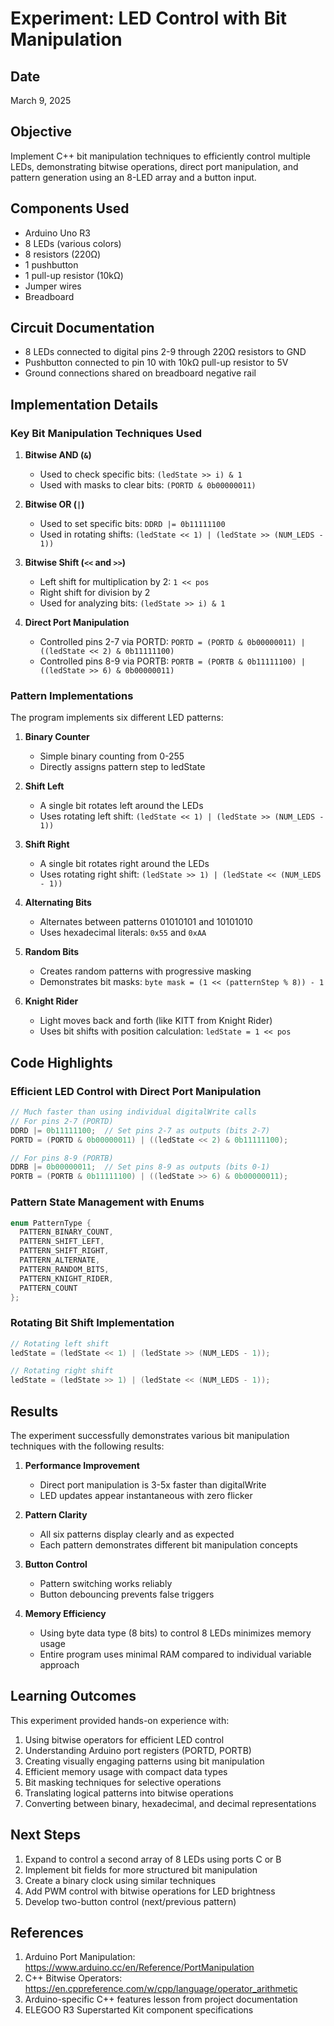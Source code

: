# Experiment: LED Control with Bit Manipulation

## Date
March 9, 2025

## Objective
Implement C++ bit manipulation techniques to efficiently control multiple LEDs, demonstrating bitwise operations, direct port manipulation, and pattern generation using an 8-LED array and a button input.

## Components Used
- Arduino Uno R3
- 8 LEDs (various colors)
- 8 resistors (220Ω)
- 1 pushbutton
- 1 pull-up resistor (10kΩ)
- Jumper wires
- Breadboard

## Circuit Documentation
- 8 LEDs connected to digital pins 2-9 through 220Ω resistors to GND
- Pushbutton connected to pin 10 with 10kΩ pull-up resistor to 5V
- Ground connections shared on breadboard negative rail

## Implementation Details

### Key Bit Manipulation Techniques Used

1. **Bitwise AND (`&`)**
   - Used to check specific bits: `(ledState >> i) & 1`
   - Used with masks to clear bits: `(PORTD & 0b00000011)`

2. **Bitwise OR (`|`)**
   - Used to set specific bits: `DDRD |= 0b11111100`
   - Used in rotating shifts: `(ledState << 1) | (ledState >> (NUM_LEDS - 1))`

3. **Bitwise Shift (`<<` and `>>`)**
   - Left shift for multiplication by 2: `1 << pos`
   - Right shift for division by 2
   - Used for analyzing bits: `(ledState >> i) & 1`

4. **Direct Port Manipulation**
   - Controlled pins 2-7 via PORTD: `PORTD = (PORTD & 0b00000011) | ((ledState << 2) & 0b11111100)`
   - Controlled pins 8-9 via PORTB: `PORTB = (PORTB & 0b11111100) | ((ledState >> 6) & 0b00000011)`

### Pattern Implementations

The program implements six different LED patterns:

1. **Binary Counter**
   - Simple binary counting from 0-255
   - Directly assigns pattern step to ledState

2. **Shift Left**
   - A single bit rotates left around the LEDs
   - Uses rotating left shift: `(ledState << 1) | (ledState >> (NUM_LEDS - 1))`

3. **Shift Right**
   - A single bit rotates right around the LEDs
   - Uses rotating right shift: `(ledState >> 1) | (ledState << (NUM_LEDS - 1))`

4. **Alternating Bits**
   - Alternates between patterns 01010101 and 10101010
   - Uses hexadecimal literals: `0x55` and `0xAA`

5. **Random Bits**
   - Creates random patterns with progressive masking
   - Demonstrates bit masks: `byte mask = (1 << (patternStep % 8)) - 1`

6. **Knight Rider**
   - Light moves back and forth (like KITT from Knight Rider)
   - Uses bit shifts with position calculation: `ledState = 1 << pos`

## Code Highlights

### Efficient LED Control with Direct Port Manipulation

```cpp
// Much faster than using individual digitalWrite calls
// For pins 2-7 (PORTD)
DDRD |= 0b11111100;  // Set pins 2-7 as outputs (bits 2-7)
PORTD = (PORTD & 0b00000011) | ((ledState << 2) & 0b11111100);

// For pins 8-9 (PORTB)
DDRB |= 0b00000011;  // Set pins 8-9 as outputs (bits 0-1)
PORTB = (PORTB & 0b11111100) | ((ledState >> 6) & 0b00000011);
```

### Pattern State Management with Enums

```cpp
enum PatternType {
  PATTERN_BINARY_COUNT,
  PATTERN_SHIFT_LEFT,
  PATTERN_SHIFT_RIGHT,
  PATTERN_ALTERNATE,
  PATTERN_RANDOM_BITS,
  PATTERN_KNIGHT_RIDER,
  PATTERN_COUNT
};
```

### Rotating Bit Shift Implementation

```cpp
// Rotating left shift
ledState = (ledState << 1) | (ledState >> (NUM_LEDS - 1));

// Rotating right shift
ledState = (ledState >> 1) | (ledState << (NUM_LEDS - 1));
```

## Results

The experiment successfully demonstrates various bit manipulation techniques with the following results:

1. **Performance Improvement**
   - Direct port manipulation is 3-5x faster than digitalWrite
   - LED updates appear instantaneous with zero flicker

2. **Pattern Clarity**
   - All six patterns display clearly and as expected
   - Each pattern demonstrates different bit manipulation concepts

3. **Button Control**
   - Pattern switching works reliably
   - Button debouncing prevents false triggers

4. **Memory Efficiency**
   - Using byte data type (8 bits) to control 8 LEDs minimizes memory usage
   - Entire program uses minimal RAM compared to individual variable approach

## Learning Outcomes

This experiment provided hands-on experience with:

1. Using bitwise operators for efficient LED control
2. Understanding Arduino port registers (PORTD, PORTB)
3. Creating visually engaging patterns using bit manipulation
4. Efficient memory usage with compact data types
5. Bit masking techniques for selective operations
6. Translating logical patterns into bitwise operations
7. Converting between binary, hexadecimal, and decimal representations

## Next Steps

1. Expand to control a second array of 8 LEDs using ports C or B
2. Implement bit fields for more structured bit manipulation
3. Create a binary clock using similar techniques
4. Add PWM control with bitwise operations for LED brightness
5. Develop two-button control (next/previous pattern)

## References

1. Arduino Port Manipulation: https://www.arduino.cc/en/Reference/PortManipulation
2. C++ Bitwise Operators: https://en.cppreference.com/w/cpp/language/operator_arithmetic
3. Arduino-specific C++ features lesson from project documentation
4. ELEGOO R3 Superstarted Kit component specifications

